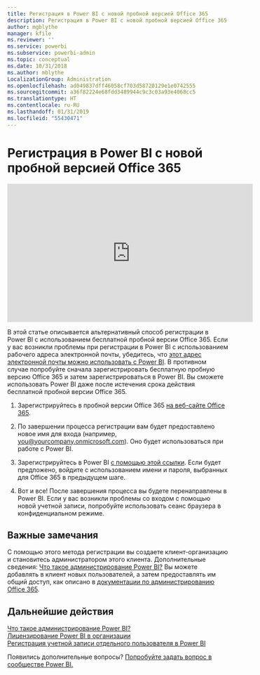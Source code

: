 ```yaml
---
title: Регистрация в Power BI с новой пробной версией Office 365
description: Регистрация в Power BI с новой пробной версией Office 365
author: mgblythe
manager: kfile
ms.reviewer: ''
ms.service: powerbi
ms.subservice: powerbi-admin
ms.topic: conceptual
ms.date: 10/31/2018
ms.author: mblythe
LocalizationGroup: Administration
ms.openlocfilehash: ad049837dff46058cf703d58720129e1e0742555
ms.sourcegitcommit: a36f82224e68fdd3489944c9c3c03a93e4068cc5
ms.translationtype: HT
ms.contentlocale: ru-RU
ms.lasthandoff: 01/31/2019
ms.locfileid: "55430471"
---
```

# <a name="signing-up-for-power-bi-with-a-new-office-365-trial"></a>Регистрация в Power BI с новой пробной версией Office 365

<iframe width="560" height="315" src="https://www.youtube.com/embed/gbSuFST-Nx4?showinfo=0" frameborder="0" allowfullscreen></iframe>

В этой статье описывается альтернативный способ регистрации в Power BI с использованием бесплатной пробной версии Office 365. Если у вас возникли проблемы при регистрации в Power BI с использованием рабочего адреса электронной почты, убедитесь, что [этот адрес электронной почты можно использовать с Power BI](service-self-service-signup-for-power-bi.md#supported-email-addresses). В противном случае попробуйте сначала зарегистрировать бесплатную пробную версию Office 365 и затем зарегистрироваться в Power BI. Вы сможете использовать Power BI даже после истечения срока действия бесплатной пробной версии Office 365.

1. Зарегистрируйтесь в пробной версии Office 365 [на веб-сайте Office 365](https://go.microsoft.com/fwlink/p/?LinkID=403802).

1. По завершении процесса регистрации вам будет предоставлено новое имя для входа (например, you@yourcompany.onmicrosoft.com). Оно будет использоваться при работе с Power BI.

1. Зарегистрируйтесь в Power BI [с помощью этой ссылки](https://app.powerbi.com/signupredirect?pbi_source=web). Если будет предложено, войдите с использованием имени и пароля, выбранных для Office 365 в предыдущем шаге.

1. Вот и все! После завершения процесса вы будете перенаправлены в Power BI. Если у вас возникли проблемы со входом с помощью новой учетной записи, попробуйте использовать сеанс браузера в конфиденциальном режиме.

## <a name="important-considerations"></a>Важные замечания

С помощью этого метода регистрации вы создаете клиент-организацию и становитесь администратором этого клиента. Дополнительные сведения: [Что такое администрирование Power BI?](service-admin-administering-power-bi-in-your-organization.md) Вы можете добавлять в клиент новых пользователей, а затем предоставлять им общий доступ, как описано в [документации по администрированию Office 365](https://support.office.com/en-sg/article/Add-users-individually-to-Office-365---Admin-Help-1970f7d6-03b5-442f-b385-5880b9c256ec).

## <a name="next-steps"></a>Дальнейшие действия

[Что такое администрирование Power BI?](service-admin-administering-power-bi-in-your-organization.md)  
[Лицензирование Power BI в организации](service-admin-licensing-organization.md)  
[Регистрация учетной записи отдельного пользователя в Power BI](service-self-service-signup-for-power-bi.md)

Появились дополнительные вопросы? [Попробуйте задать вопрос в сообществе Power BI.](http://community.powerbi.com/)